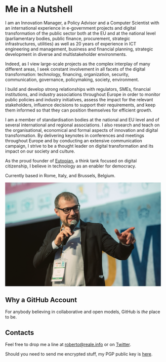 # Me in a Nutshell

I am an Innovation Manager, a Policy Advisor and a Computer Scientist with an international experience in e-government projects and digital transformation of the public sector both at the EU and at the national level (parliamentary bodies, public finance, procurement, strategic infrastructures, utilities) as well as 20 years of experience in ICT engineering and management, business and financial planning, strategic development in diverse and multistakeholder environments.

Indeed, as I view large-scale projects as the complex interplay of many different areas, I seek constant involvement in all facets of the digital transformation: technology, financing, organization, security, communication, governance, policymaking, society, environment.

I build and develop strong relationships with regulators, SMEs, financial institutions, and industry associations throughout Europe in order to monitor public policies and industry initiatives, assess the impact for the relevant stakeholders, influence decisions to support their requirements, and keep them informed so that they can position themselves for efficient growth.

I am a member of standardisation bodies at the national and EU level and of several international and regional associations. I also research and teach on the organisational, economical and formal aspects of innovation and digital transformation. By delivering keynotes in conferences and meetings throughout Europe and by conducting an extensive communication campaign, I strive to be a thought leader on digital transformation and its impact on our society and culture.

As the proud founder of <a href="https://eutopian.eu" target="_blank">Eutopian</a>, a think tank focused on digital citizenship, I believe in technology as an enabler for democracy.

Currently based in Rome, Italy, and Brussels, Belgium.

![Roberto Reale](roberto-reale.jpg)

## Why a GitHub Account

For anybody believing in collaborative and open models, GitHub is *the* place to be.

## Contacts

Feel free to drop me a line at [roberto@reale.info](mailto:roberto@reale.info) or on [Twitter](https://twitter.com/Reale_EU).

Should you need to send me encrypted stuff, my PGP public key is [here](https://keyring.reale.info/reale-pgp.txt).

